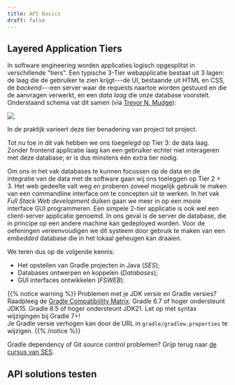 ```yaml
---
title: API Basics
draft: false
---
```


## Layered Application Tiers

In software engineering worden applicaties logisch opgesplitst in verschillende "tiers". Een typische 3-Tier webapplicatie bestaat uit 3 lagen: de laag die de gebruiker te zien krijgt---de UI, bestaande uit HTML en CSS, de _backend_---een server waar de requests naartoe worden gestuurd en die de aanvragen verwerkt, en een _data laag_ die onze database voorstelt. Onderstaand schema vat dit samen (via [Trevor N. Mudge](https://www.researchgate.net/figure/A-Typical-3-Tier-Server-Architecture-Tier-1-Web-Server-Tier-2-Application-Server-Tier_fig1_221147997)):

![](/img/tier3.png)

In de praktijk varieert deze tier benadering van project tot project.

Tot nu toe in dit vak hebben we ons toegelegd op Tier 3: de data laag. Zonder frontend applicatie laag kan een gebruiker echter niet interageren met deze database; er is dus minstens één extra tier nodig.

Om ons in het vak databases te kunnen focussen op de data en de integratie van de data met de software gaan wij ons toeleggen op Tier 2 + 3. Het web gedeelte valt weg en proberen zoveel mogelijk gebruik te maken van een commandline interface om te concepten uit te werken. In het vak _Full Stack Web development_ duiken gaan we meer in op een mooie interface GUI programmeren. Een simpele 2-tier applicatie is ook wel een client-server applicatie genoemd. In ons geval is de server de database, die in principe op een andere machine kan gedeployed worden. Voor de oefeningen vereenvoudigen we dit systeem door gebruik te maken van een _embedded_ database die in het lokaal geheugen kan draaien. 

We teren dus op de volgende kennis:

- Het opstellen van Gradle projecten in Java (_SES_);
- Databases ontwerpen en koppelen (_Databases_);
- GUI interfaces ontwikkelen (_FSWEB_).

{{% notice warning %}}
Problemen met je JDK versie en Gradle versies? Raadpleeg de [Gradle Compatibiility Matrix](https://docs.gradle.org/current/userguide/compatibility.html). Gradle 6.7 of hoger ondersteunt JDK15. Gradle 8.5 of hoger ondersteunt JDK21. Let op met syntax wijzigingen bij Gradle 7+!<br/>
Je Gradle versie verhogen kan door de URL in `gradle/gradlew.properties` te wijzigen.
{{% /notice %}}

Gradle dependency of Git source control problemen? Grijp terug naar [de cursus van SES](https://kuleuven-diepenbeek.github.io/ses-course/).

## API solutions testen
